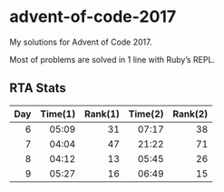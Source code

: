# advent-of-code-2017

My solutions for Advent of Code 2017.

Most of problems are solved in 1 line with Ruby’s REPL.

## RTA Stats

| Day | Time(1) | Rank(1) | Time(2) | Rank(2) |
| ---:| ----:| ----:| ----:| ----:|
| 6 | 05:09 | 31 | 07:17 | 38 |
| 7 | 04:04 | 47 | 21:22 | 71 |
| 8 | 04:12 | 13 | 05:45 | 26 |
| 9 | 05:27 | 16 | 06:49 | 15 |
